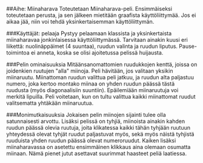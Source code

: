 ##Aihe: Miinaharava
Toteutetaan Miinaharava-peli. Ensimmäiseksi toteutetaan perusta, ja sen jälkeen mietitään graafista käyttöliittymää. Jos ei aikaa jää, niin voi tehdä yksinkertaisemman käyttöliittymän.

###Käyttäjät: pelaaja
Pystyy pelaamaan klassista ja yksinkertaista miinaharavaa jonkinlaisessa käyttöliittymässä. Tarvitaan ainakin kuusi eri liikettä: nuolinäppäimet (4 suuntaa), ruudun valinta ja ruudun liputus. Pause-toimintoa ei anneta, koska se olisi ajoitetussa pelissä huijausta.

###Pelin ominaisuuksia
Mitäänsanomattomien ruudukkojen kenttä, joissa on joidenkien ruutujen "alla" miinoja. Peli hävitään, jos valitaan yksikin miinaruutu. Miinattoman ruudun valittua peli jatkuu, ja ruudun alta paljastuu numero, joka kertoo montako miinaa on yhden ruudun päässä tästä ruudusta (myös diagonaalisiin suuntiin). Epäilemiään miinaruutuja voi merkitä lipuilla. Peli voitetaan, kun on tultu valittua kaikki miinattomat ruudut valitsematta yhtäkään miinaruutua.

###Monimutkaisuuksia
Jokaisen pelin miinojen sijainti tulee olla satunnaisesti arvottu. Lisäksi pelissä on tyhjiä, miinoista ainakin kahden ruudun päässä olevia ruutuja, joita klikatessa kaikki tähän tyhjään ruutuun yhteydessä olevat tyhjät ruudut paljastuvat myös, sekä myös näistä tyhjistä ruuduista yhden ruudun päässä olevat numeroruudut. Kaiken lisäksi miinaharavassa on asetettu ensimmäinen klikkaus aina olemaan osumatta miinaan. Nämä pienet jutut asettavat suurimmat haasteet peliä laatiessa.
